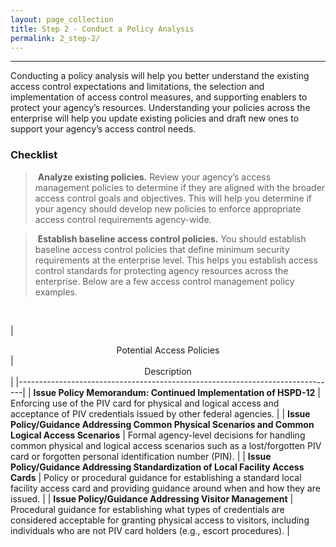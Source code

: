 ```yaml
---
layout: page_collection
title: Step 2 - Conduct a Policy Analysis
permalink: 2_step-2/
---
```

<script>
$(function() {
  $( "#accordion" ).accordion({
    heightStyle: "content",
    collapsible: "true",
    active: "false"
  });
});
</script>

<script src="https://use.fontawesome.com/e20c671b68.js"></script>
-----------------------------------------------

Conducting a policy analysis will help you better understand the existing access control expectations and limitations, the selection and implementation of access control measures, and supporting enablers to protect your agency’s resources.  Understanding your policies across the enterprise will help you update existing policies and draft new ones to support your agency’s access control needs.


### Checklist 

> <i class="fa fa-check-square-o"></i> &nbsp;**Analyze existing policies.** Review your agency’s access management policies to determine if they are aligned with the broader access control goals and objectives. This will help you determine if your agency should develop new policies to enforce appropriate access control requirements agency-wide.

> <i class="fa fa-check-square-o"></i> &nbsp;**Establish baseline access control policies.** You should establish baseline access control policies that define minimum security requirements at the enterprise level. This helps you establish access control standards for protecting agency resources across the enterprise. Below are a few access control management policy examples.

<br>

| <center> Potential Access Policies </center> | <center> Description </center> |
|-------------------------------------------------------------------------------|
| **Issue Policy Memorandum: Continued Implementation of HSPD-12** | Enforcing use of the PIV card for physical and logical access and acceptance of PIV credentials issued by other federal agencies. | 
| **Issue Policy/Guidance Addressing Common Physical Scenarios and Common Logical Access Scenarios** | Formal agency-level decisions for handling common physical and logical access scenarios such as a lost/forgotten PIV card or forgotten personal identification number (PIN). |
| **Issue Policy/Guidance Addressing Standardization of Local Facility Access Cards** | Policy or procedural guidance for establishing a standard local facility access card and providing guidance around when and how they are issued. |
| **Issue Policy/Guidance Addressing Visitor Management** | Procedural guidance for establishing what types of credentials are considered acceptable for granting physical access to visitors, including individuals who are not PIV card holders (e.g., escort procedures). |



